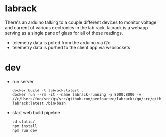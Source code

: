 # labrack

There's an arduino talking to a couple different devices to monitor voltage and
current of various electronics in the lab rack.  labrack is a webapp serving
as a single pane of glass for all of these readings.

* telemetry data is polled from the arduino via i2c
* telemetry data is pushed to the client app via websockets

# dev

* run server
  ```
  docker build -t labrack:latest .
  docker run --rm -it --name labrack-running -p 8000:8000 -v //c/Users/foo/src/go/src/github.com/peefourtee/labrack:/go/src/github.com/peefourtee/labrack
  labrack:latest /bin/bash
  ```

* start web build pipeline
  ```
  cd static/
  npm install
  npm run dev
  ```
